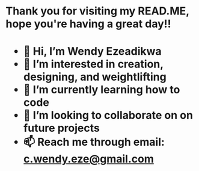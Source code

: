<body>
<h1> Thank you for visiting my READ.ME, hope you're having a great day!! <h1>
 
- 👋 Hi, I’m Wendy Ezeadikwa
- 👀 I’m interested in creation, designing, and weightlifting 
- 🌱 I’m currently learning how to code 
- 💞️ I’m looking to collaborate on on future projects
- 📫 Reach me through email: c.wendy.eze@gmail.com

<!---
Wendy-Eze/Wendy-Eze is a ✨ special ✨ repository because its `README.md` (this file) appears on your GitHub profile.
You can click the Preview link to take a look at your changes.
--->

<body>
